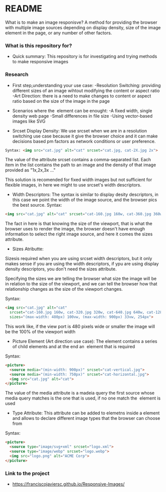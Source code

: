 # README #

What is to make an image responisve? 
A method for providing the browser with multiple image sources depending on display density, size of the image element in the page, or any number of other factors.

### What is this repository for? ###

* Quick summary: 
This repository is for investigating and trying methods to make responsive images 


### Research ###
* First step,understanding your use case:
  -Resolution Switching: providing different sizes of an image wihtout modifying the content or aspect ratio
  -Art Direction: there is a need to make changes to content or aspect ratio based on the size of the image in the page

* Scenarios where the <img> element can be enought:
  -A fixed width, single density web page
  -Small differences in file size
  -Using vector-based images like SVG


* Srcset Display Density:
We use srcset when we are in a resolution switching use case because it give the browser choice and it can make decisions based pm factors as network conditions or user preference.
```html
Syntax: <img src="cat.jpg" alt="cat" srcset="cat.jpg, cat-2X.jpg 2x">
```
The value of the attribute srcset contains a comma-separated list. Each item in the list contains the path to an image and the density of that image provided as "1x,2x,3x ..."

This solution is recomended for fixed width images but not sufficient for flexible images, in here we might to use srcset's width descriptors.


* Width Descriptors:
The syntax is similar to display desity descriptors, in this case we point the width of the image source, and the browser pics the best source.
Syntax: 
```html
<img src="cat.jpg" alt="cat" srcset="cat-160.jpg 160w, cat-360.jpg 360w">
```
The fact in here is that knowing the size of the viewport, that is what the browser uses to render the image, the browser doesn't have enough information to select the right image source, and here it comes the sizes attribute.


* Sizes Atributte:

Sizesis required when you are using srcset width descriptors, but it only makes sense if you are using the width descriptors, if ypu are using display density descriptors, you don't need the sizes attribute.

Specifying the sizes we are telling the browser what size the image will be in relation to the size of the viewport, and we can tell the browser how that relationship changes as the size of the viewport changes.

Syntax:
```html
<img src="cat.jpg" alt="cat"
  srcset="cat-160.jpg 160w, cat-320.jpg 320w, cat-640.jpg 640w, cat-1280.jpg 1280w" 
  sizes="(max-width: 480px) 100vw, (max-width: 900px) 33vw, 254px">
```
This work like, if the view port is 480 pixels wide or smaller the image will be the 100% of the viewport width

* Picture Element (Art direction use case):
The <picture> element contains a series of <source> child elements and at the end an <img> element that is required

Syntax: 
```html
<picture>
  <source media="(min-width: 900px)" srcset="cat-vertical.jpg">
  <source media="(min-width: 750px)" srcset="cat-horizontal.jpg">
  <img src="cat.jpg" alt="cat">
</picture>
```
The value of the media attribute is a madeia query the first source whose media query matches is the one that is used, if no one match the <img> element is used

* Type Attribute:
This attribute can be added to <source> elemetns inside a <picture> element and allows to declare different image types that the browser can choose from

Syntax:
```html
<picture>
  <source type="image/svg+xml" srcset="logo.xml">
  <source type="image/webp" srcset="logo.webp"> 
  <img src="logo.png" alt="ACME Corp">
</picture>
```
  
 
  
### Link to the project ###
* https://franciscojaviersc.github.io/Responsive-Images/ 
